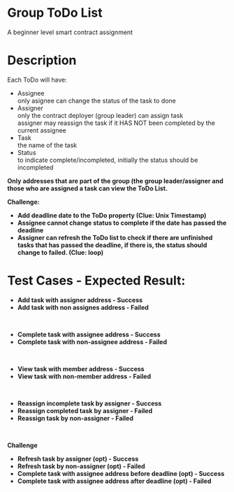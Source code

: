 # Group ToDo List
A beginner level smart contract assignment

# Description
Each ToDo will have:
- Assignee <br>
  only asignee can change the status of the task to done
- Assigner <br>
  only the contract deployer (group leader) can assign task <br>
  assigner may reassign the task if it HAS NOT been completed by the current assignee
- Task <br>
  the name of the task
- Status <br>
  to indicate complete/incompleted, initially the status should be incompleted

<b>Only addresses that are part of the group (the group leader/assigner and those who are assigned a task can view the ToDo List.<b>

Challenge:
- Add deadline date to the ToDo property (Clue: Unix Timestamp)
- Assignee cannot change status to complete if the date has passed the deadline
- Assigner can refresh the ToDo list to check if there are unfinished tasks that has passed the deadline, 
if there is, the status should change to failed. (Clue: loop)

# Test Cases - Expected Result:
- Add task with assigner address - Success
- Add task with non assignes address - Failed
</br>

- Complete task with assignee address - Success
- Complete task with non-assignee address - Failed
</br>

- View task with member address - Success
- View task with non-member address - Failed
</br>

- Reassign incomplete task by assigner - Success
- Reassign completed task by assigner - Failed
- Reassign task by non-assigner - Failed
</br>

<b>Challenge</b>
- Refresh task by assigner (opt) - Success
- Refresh task by non-assigner (opt) - Failed
- Complete task with assignee address before deadline (opt) - Success
- Complete task with assignee address after deadline (opt) - Failed
